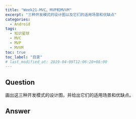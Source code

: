 ```yaml
---
title: "Week21-MVC、MVP和MVVM"
excerpt: "三种开发模式的设计图以及它们的适用场景和优缺点"
categories:
  - Android
tags:
  - 知识星球
  - MVC
  - MVP
  - MVVM
toc: true
toc_label: "目录"
# last_modified_at: 2019-04-09T12:06:20+08:00
---
```


## Question

画出这三种开发模式的设计图，并给出它们的适用场景和优缺点。

## Answer
